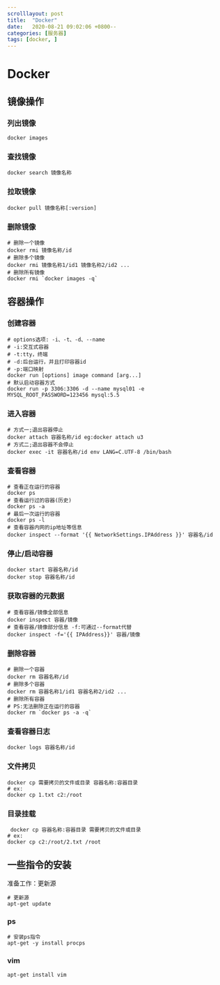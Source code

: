 ```yaml
---
scrolllayout: post
title:  "Docker"
date:   2020-08-21 09:02:06 +0800--
categories: [服务器]
tags: [docker, ]  
---
```


# Docker

## 镜像操作

### 列出镜像

```shell
docker images
```

### 查找镜像

```shell
docker search 镜像名称
```

### 拉取镜像

```shell
docker pull 镜像名称[:version]
```

### 删除镜像

```shell
# 删除一个镜像
docker rmi 镜像名称/id 
# 删除多个镜像
docker rmi 镜像名称1/id1 镜像名称2/id2 ... 
# 删除所有镜像
docker rmi `docker images ‐q`
```

## 容器操作

### 创建容器

```shell
# options选项: ‐i、‐t、‐d、‐‐name
# ‐i:交互式容器
# ‐t:tty，终端
# ‐d:后台运行，并且打印容器id
# -p:端口映射
docker run [options] image command [arg...]
# 默认启动容器方式
docker run -p 3306:3306 -d --name mysql01 -e MYSQL_ROOT_PASSWORD=123456 mysql:5.5
```

### 进入容器

```shell
# 方式一;退出容器停止
docker attach 容器名称/id eg:docker attach u3
# 方式二;退出容器不会停止
docker exec ‐it 容器名称/id env LANG=C.UTF-8 /bin/bash 
```

### 查看容器

```shell
# 查看正在运行的容器
docker ps
# 查看运行过的容器(历史) 
docker ps ‐a
# 最后一次运行的容器
docker ps ‐l
# 查看容器内网的ip地址等信息 
docker inspect --format '{{ NetworkSettings.IPAddress }}' 容器名/id
```

### 停止/启动容器

```
docker start 容器名称/id 
docker stop 容器名称/id
```

### 获取容器的元数据

```shell
# 查看容器/镜像全部信息
docker inspect 容器/镜像
# 查看容器/镜像部分信息 ‐f:可通过‐‐format代替
docker inspect ‐f='{{ IPAddress}}' 容器/镜像 
```

### 删除容器

```shell
# 删除一个容器
docker rm 容器名称/id 
# 删除多个容器
docker rm 容器名称1/id1 容器名称2/id2 ... 
# 删除所有容器
# PS:无法删除正在运行的容器
docker rm `docker ps ‐a ‐q` 
```

### 查看容器日志

```shell
docker logs 容器名称/id
```

### 文件拷贝

```shell
docker cp 需要拷贝的文件或目录 容器名称:容器目录 
# ex:
docker cp 1.txt c2:/root
```

### 目录挂载

```shell
 docker cp 容器名称:容器目录 需要拷贝的文件或目录 
# ex:
docker cp c2:/root/2.txt /root
```

## 一些指令的安装

准备工作：更新源

```
# 更新源
apt-get update
```

### ps

```
# 安装ps指令
apt-get -y install procps
```

### vim

```
apt-get install vim
```

